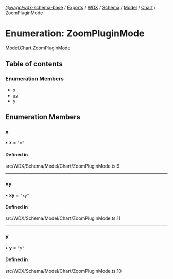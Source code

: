 [@wago/wdx-schema-base](../README.md) / [Exports](../modules.md) / [WDX](../modules/WDX.md) / [Schema](../modules/WDX.Schema.md) / [Model](../modules/WDX.Schema.Model.md) / [Chart](../modules/WDX.Schema.Model.Chart.md) / ZoomPluginMode

# Enumeration: ZoomPluginMode

[Model](../modules/WDX.Schema.Model.md).[Chart](../modules/WDX.Schema.Model.Chart.md).ZoomPluginMode

## Table of contents

### Enumeration Members

- [x](WDX.Schema.Model.Chart.ZoomPluginMode.md#x)
- [xy](WDX.Schema.Model.Chart.ZoomPluginMode.md#xy)
- [y](WDX.Schema.Model.Chart.ZoomPluginMode.md#y)

## Enumeration Members

### x

• **x** = ``"x"``

#### Defined in

src/WDX/Schema/Model/Chart/ZoomPluginMode.ts:9

___

### xy

• **xy** = ``"xy"``

#### Defined in

src/WDX/Schema/Model/Chart/ZoomPluginMode.ts:11

___

### y

• **y** = ``"y"``

#### Defined in

src/WDX/Schema/Model/Chart/ZoomPluginMode.ts:10
